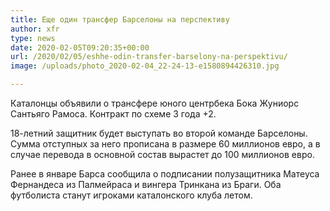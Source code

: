 ```yaml
---
title: Еще один трансфер Барселоны на перспективу
author: xfr
type: news
date: 2020-02-05T09:20:35+00:00
url: /2020/02/05/eshhe-odin-transfer-barselony-na-perspektivu/
image: /uploads/photo_2020-02-04_22-24-13-e1580894426310.jpg

---
```

Каталонцы объявили о трансфере юного центрбека Бока Жуниорс Сантьяго Рамоса. Контракт по схеме 3 года +2.

18-летний защитник будет выступать во второй команде Барселоны. Сумма отступных за него прописана в размере 60 миллионов евро, а в случае перевода в основной состав вырастет до 100 миллионов евро.

Ранее в январе Барса сообщила о подписании полузащитника Матеуса Фернандеса из Палмейраса и вингера Тринкана из Браги. Оба футболиста станут игроками каталонского клуба летом.